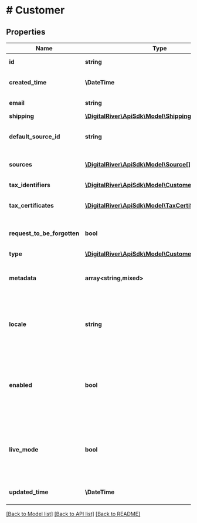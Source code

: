 # # Customer

## Properties

Name | Type | Description | Notes
------------ | ------------- | ------------- | -------------
**id** | **string** | The unique identifier for the customer. | [optional]
**created_time** | **\DateTime** | The time at which the customer was created. | [optional]
**email** | **string** | The customer email address. | [optional]
**shipping** | [**\DigitalRiver\ApiSdk\Model\Shipping**](Shipping.md) |  | [optional]
**default_source_id** | **string** | The identifier of the default payment source attached to this customer. | [optional]
**sources** | [**\DigitalRiver\ApiSdk\Model\Source[]**](Source.md) | An array of Source objects attached to this Customer. | [optional]
**tax_identifiers** | [**\DigitalRiver\ApiSdk\Model\CustomerTaxIdentifier[]**](CustomerTaxIdentifier.md) | A list of [tax identifiers](https://docs.digitalriver.com/digital-river-api/checkouts-and-orders/customers/setting-tax-related-attributes#tax-identifiers) for this customer. | [optional]
**tax_certificates** | [**\DigitalRiver\ApiSdk\Model\TaxCertificate[]**](TaxCertificate.md) | A list of tax certificates for this customer. | [optional]
**request_to_be_forgotten** | **bool** | If true, indicates this customer has requested to be forgotten. | [optional] [default to false]
**type** | [**\DigitalRiver\ApiSdk\Model\CustomerType1**](CustomerType1.md) |  | [optional]
**metadata** | **array<string,mixed>** | Key-value pairs used to store additional data. Value can be string, boolean or integer types. | [optional]
**locale** | **string** | A locale designator that combines the two-letter ISO 639-1 language code with the ISO 3166-1 alpha-2 country code. | [optional]
**enabled** | **bool** | Usually used to disable the customer. The default is &lt;code&gt;true&lt;/code&gt;. If &lt;code&gt;false&lt;/code&gt;, attempts to create orders for the customer will fail. | [optional]
**live_mode** | **bool** | Has the value &lt;code&gt;true&lt;/code&gt; if the object exists in live mode or the value &lt;code&gt;false&lt;/code&gt; if the object exists in test mode. | [optional]
**updated_time** | **\DateTime** | Time at which the customer was last updated. | [optional]

[[Back to Model list]](../../README.md#models) [[Back to API list]](../../README.md#endpoints) [[Back to README]](../../README.md)
